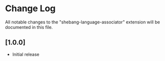 # Change Log
All notable changes to the "shebang-language-associator" extension will be documented in this file.

## [1.0.0]
- Initial release
